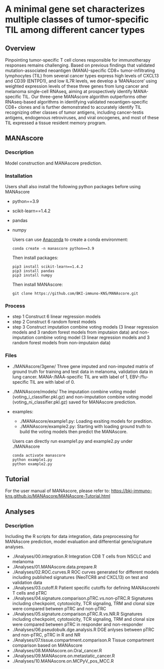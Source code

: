 # A minimal gene set characterizes multiple classes of tumor-specific TIL among different cancer types
## Overview
Pinpointing tumor-specific T cell clones responsible for immunotherapy responses remains challenging. Based on previous findings that validated mutation-associated neoantigen (MANA)-specific CD8+ tumor-infiltrating lymphocytes (TIL) from several cancer types express high levels of CXCL13 and CD39 (ENTPD1), and low IL7R levels, we develop a ‘MANAscore’ using weighted expression levels of these three genes from lung cancer and melanoma single-cell RNAseq, aiming at prospectively identify MANA-specific TIL. Our three-gene MANAscore algorithm outperforms other RNAseq-based algorithms in identifying validated neoantigen-specific CD8+ clones and is further demonstrated to accurately identify TIL recognizing other classes of tumor antigens, including cancer-testis antigens, endogenous retroviruses, and viral oncogenes, and most of these TIL expressed a tissue resident memory program. 

## MANAscore
### Description
Model construction and MANAscore prediction.
### Installation
Users shall also install the following python packages before using MANAscore
- python==3.9
- scikit-learn==1.4.2
- pandas
- numpy

  Users can use [Anaconda](https://www.anaconda.com/download) to create a conda environment:
  ```
  conda create -n manascore python==3.9
  ```
  Then install packages:
  ```
  pip3 install scikit-learn==1.4.2
  pip3 install pandas
  pip3 install numpy
  ```
  Then install MANAscore:
  ```
  git clone https://github.com/BKI-immuno-KNS/MANAscore.git
  ```
### Process
- step 1 Construct 6 linear regression models
- step 2 Construct 6 random forest models
- step 3 Construct imputation combine voting models (3 linear regression models and 3 random forest models from imputaion data) and non-imputation combine voting model (3 linear regression models and 3 random forest models from non-imputaion data)
### Files
- ./MANAscore/3gene/ Three gene imputed and non-imputed matrix of ground truth for training and test data in melanoma, validation data in lung cancer. MANA-/MAA-specific TIL are with label of 1, EBV-/flu-specific TIL are with label of 0.
- ./MANAscore/models/ The imputation combine voting model (voting_i_classifier.pkl.gz) and non-imputation combine voting model (voting_ni_classifier.pkl.gz) saved for MANAscore prediction.

- examples:
  - ./MANAscore/example1.py: Loading exsiting models for predition.
  - ./MANAscore/example2.py: Starting with loading ground truth to build the voting models then predict the MANAscore.

  Users can directly run example1.py and example2.py under ./MANAscore
  ```
  conda activate manascore
  python example1.py
  python example2.py
  ```
## Tutorial
For the user manual of MANAscore, please refer to: https://bki-immuno-kns.github.io/MANAscore/MANAscore-Tutorial.html
## Analyses
### Description
Including the R scripts for data integration, data preprocessing for MANAscore prediction, model evaluation and differential gene/signature analyses.
- ./Analyses/00.integration.R Integration CD8 T cells from NSCLC and melanoma
- ./Analyses/01.MANAscore.data.prepare.R
- ./Analyses/02.ROC.curves.R ROC curves generated for different models including published signatures (NeoTCR8 and CXCL13) on test and validation data
- ./Analyses/03.cutoff.R Patient specific cutoffs for defining MANAscorehi T cells and pTRC
- ./Analyses/04.signature.comparison.pTRC.vs.non-pTRC.R Signatures including checkpoint, cytotoxicity, TCR signaling, TRM and clonal size were compared between pTRC and non-pTRC
- ./Analyses/05.signature.comparison.pTRC.R.vs.NR.R Signatures including checkpoint, cytotoxicity, TCR signaling, TRM and clonal size were compared between pTRC in responder and non-responder
- ./Analyses/06.pseudobulk.dge.analysis.R DGE anlyses between pTRC and non-pTRC, pTRC in R and NR
- ./Analyses/07.tissue.compartment.comparison.R Tissue compartment comparison based on MANAscore
- ./Analyses/08.MANAscore.on.Oral_cancer.R
- ./Analyses/09.MANAscore.on.metastatic_cancer.R
- ./Analyses/10.MANAscore.on.MCPyV_pos_MCC.R





